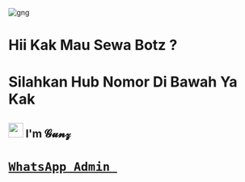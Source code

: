 ![gng](https://user-images.githubusercontent.com/88885503/131451701-373979ab-8bce-4aff-a458-b01141efe3b3.jpg)
# Hii Kak Mau Sewa Botz ?
# Silahkan Hub Nomor Di Bawah Ya Kak
## <img src="https://github.com/TheDudeThatCode/TheDudeThatCode/blob/master/Assets/Hi.gif" width="29px"> I'm 𝓖𝓾𝓷𝔃

# [`WhatsApp Admin `](https://wa.me/+6285215988509)


